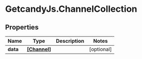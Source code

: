 # GetcandyJs.ChannelCollection

## Properties

Name | Type | Description | Notes
------------ | ------------- | ------------- | -------------
**data** | [**[Channel]**](Channel.md) |  | [optional] 


